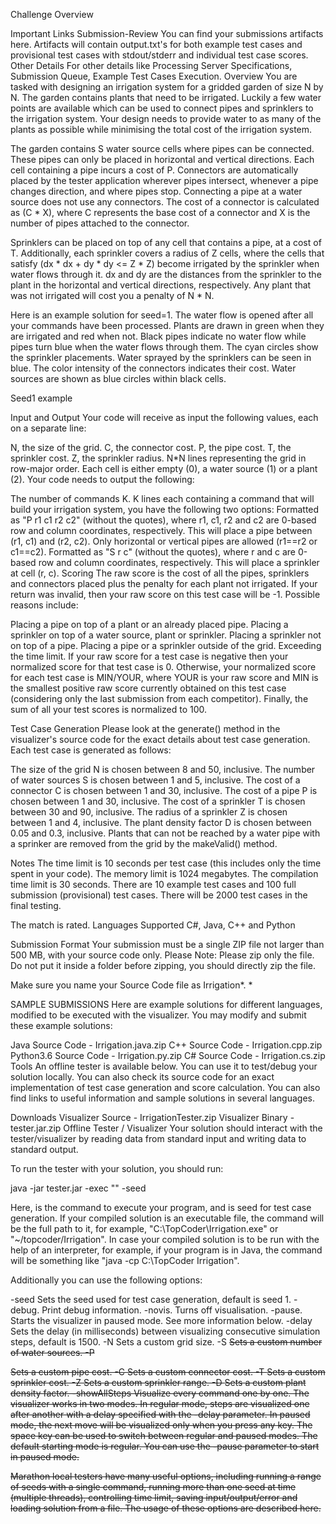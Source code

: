 Challenge Overview

Important Links
Submission-Review You can find your submissions artifacts here. Artifacts will contain output.txt's for both example test cases and provisional test cases with stdout/stderr and individual test case scores.
Other Details For other details like Processing Server Specifications, Submission Queue, Example Test Cases Execution.
Overview
You are tasked with designing an irrigation system for a gridded garden of size N by N. The garden contains plants that need to be irrigated. Luckily a few water points are available which can be used to connect pipes and sprinklers to the irrigation system. Your design needs to provide water to as many of the plants as possible while minimising the total cost of the irrigation system.

The garden contains S water source cells where pipes can be connected. These pipes can only be placed in horizontal and vertical directions. Each cell containing a pipe incurs a cost of P. Connectors are automatically placed by the tester application wherever pipes intersect, whenever a pipe changes direction, and where pipes stop. Connecting a pipe at a water source does not use any connectors. The cost of a connector is calculated as (C * X), where C represents the base cost of a connector and X is the number of pipes attached to the connector.

Sprinklers can be placed on top of any cell that contains a pipe, at a cost of T. Additionally, each sprinkler covers a radius of Z cells, where the cells that satisfy (dx * dx + dy * dy <= Z * Z) become irrigated by the sprinkler when water flows through it. dx and dy are the distances from the sprinkler to the plant in the horizontal and vertical directions, respectively. Any plant that was not irrigated will cost you a penalty of N * N.

Here is an example solution for seed=1. The water flow is opened after all your commands have been processed. Plants are drawn in green when they are irrigated and red when not. Black pipes indicate no water flow while pipes turn blue when the water flows through them. The cyan circles show the sprinkler placements. Water sprayed by the sprinklers can be seen in blue. The color intensity of the connectors indicates their cost. Water sources are shown as blue circles within black cells.

Seed1 example

Input and Output
Your code will receive as input the following values, each on a separate line:

N, the size of the grid.
C, the connector cost.
P, the pipe cost.
T, the sprinkler cost.
Z, the sprinkler radius.
N*N lines representing the grid in row-major order. Each cell is either empty (0), a water source (1) or a plant (2).
Your code needs to output the following:

The number of commands K.
K lines each containing a command that will build your irrigation system, you have the following two options:
Formatted as "P r1 c1 r2 c2" (without the quotes), where r1, c1, r2 and c2 are 0-based row and column coordinates, respectively. This will place a pipe between (r1, c1) and (r2, c2). Only horizontal or vertical pipes are allowed (r1==r2 or c1==c2).
Formatted as "S r c" (without the quotes), where r and c are 0-based row and column coordinates, respectively. This will place a sprinkler at cell (r, c).
Scoring
The raw score is the cost of all the pipes, sprinklers and connectors placed plus the penalty for each plant not irrigated. If your return was invalid, then your raw score on this test case will be -1. Possible reasons include:

Placing a pipe on top of a plant or an already placed pipe.
Placing a sprinkler on top of a water source, plant or sprinkler.
Placing a sprinkler not on top of a pipe.
Placing a pipe or a sprinkler outside of the grid.
Exceeding the time limit.
If your raw score for a test case is negative then your normalized score for that test case is 0. Otherwise, your normalized score for each test case is MIN/YOUR, where YOUR is your raw score and MIN is the smallest positive raw score currently obtained on this test case (considering only the last submission from each competitor). Finally, the sum of all your test scores is normalized to 100.

Test Case Generation
Please look at the generate() method in the visualizer's source code for the exact details about test case generation. Each test case is generated as follows:

The size of the grid N is chosen between 8 and 50, inclusive.
The number of water sources S is chosen between 1 and 5, inclusive.
The cost of a connector C is chosen between 1 and 30, inclusive.
The cost of a pipe P is chosen between 1 and 30, inclusive.
The cost of a sprinkler T is chosen between 30 and 90, inclusive.
The radius of a sprinkler Z is chosen between 1 and 4, inclusive.
The plant density factor D is chosen between 0.05 and 0.3, inclusive.
Plants that can not be reached by a water pipe with a sprinker are removed from the grid by the makeValid() method.

Notes
The time limit is 10 seconds per test case (this includes only the time spent in your code). The memory limit is 1024 megabytes.
The compilation time limit is 30 seconds.
There are 10 example test cases and 100 full submission (provisional) test cases. There will be 2000 test cases in the final testing.

The match is rated.
Languages Supported
C#, Java, C++ and Python

Submission Format
Your submission must be a single ZIP file not larger than 500 MB, with your source code only.
Please Note: Please zip only the file. Do not put it inside a folder before zipping, you should directly zip the file.

Make sure you name your Source Code file as Irrigation*. <appropriate extension>*

SAMPLE SUBMISSIONS
Here are example solutions for different languages, modified to be executed with the visualizer. You may modify and submit these example solutions:

Java Source Code - Irrigation.java.zip
C++ Source Code - Irrigation.cpp.zip
Python3.6 Source Code - Irrigation.py.zip
C# Source Code - Irrigation.cs.zip
Tools
An offline tester is available below. You can use it to test/debug your solution locally. You can also check its source code for an exact implementation of test case generation and score calculation. You can also find links to useful information and sample solutions in several languages.

Downloads
Visualizer Source - IrrigationTester.zip
Visualizer Binary - tester.jar.zip
Offline Tester / Visualizer
Your solution should interact with the tester/visualizer by reading data from standard input and writing data to standard output.

To run the tester with your solution, you should run:

java -jar tester.jar -exec "<command>" -seed <seed>

Here, <command> is the command to execute your program, and <seed> is seed for test case generation.
If your compiled solution is an executable file, the command will be the full path to it, for example, "C:\TopCoder\Irrigation.exe" or "~/topcoder/Irrigation".
In case your compiled solution is to be run with the help of an interpreter, for example, if your program is in Java, the command will be something like "java -cp C:\TopCoder Irrigation".

Additionally you can use the following options:

-seed <seed> Sets the seed used for test case generation, default is seed 1.
-debug. Print debug information.
-novis. Turns off visualisation.
-pause. Starts the visualizer in paused mode. See more information below.
-delay <delay> Sets the delay (in milliseconds) between visualizing consecutive simulation steps, default is 1500.
-N <N> Sets a custom grid size.
-S <S> Sets a custom number of water sources.
-P <P> Sets a custom pipe cost.
-C <C> Sets a custom connector cost.
-T <T> Sets a custom sprinkler cost.
-Z <Z> Sets a custom sprinkler range.
-D <D> Sets a custom plant density factor.
-showAllSteps Visualize every command one by one.
The visualizer works in two modes. In regular mode, steps are visualized one after another with a delay specified with the -delay parameter. In paused mode, the next move will be visualized only when you press any key. The space key can be used to switch between regular and paused modes. The default starting mode is regular. You can use the -pause parameter to start in paused mode.

Marathon local testers have many useful options, including running a range of seeds with a single command, running more than one seed at time (multiple threads), controlling time limit, saving input/output/error and loading solution from a file. The usage of these options are described here.
